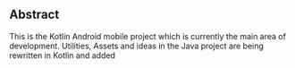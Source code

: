 ## Abstract

This is the Kotlin Android mobile project which is currently the main area of development. Utilities, Assets and ideas in the Java project are being rewritten in Kotlin and added